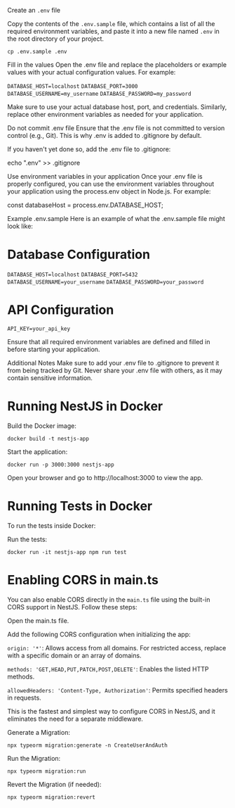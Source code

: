 Create an `.env` file

Copy the contents of the `.env.sample` file, which contains a list of all the required environment variables, and paste it into a new file named `.env` in the root directory of your project.

`cp .env.sample .env`

Fill in the values
Open the .env file and replace the placeholders or example values with your actual configuration values. For example:

`DATABASE_HOST=localhost`
`DATABASE_PORT=3000`
`DATABASE_USERNAME=my_username`
`DATABASE_PASSWORD=my_password`

Make sure to use your actual database host, port, and credentials. Similarly, replace other environment variables as needed for your application.

Do not commit .env file
Ensure that the .env file is not committed to version control (e.g., Git). This is why .env is added to .gitignore by default.

If you haven't yet done so, add the .env file to .gitignore:

echo ".env" >> .gitignore

Use environment variables in your application
Once your .env file is properly configured, you can use the environment variables throughout your application using the process.env object in Node.js. For example:

const databaseHost = process.env.DATABASE_HOST;

Example .env.sample
Here is an example of what the .env.sample file might look like:

# Database Configuration

`DATABASE_HOST=localhost`
`DATABASE_PORT=5432`
`DATABASE_USERNAME=your_username`
`DATABASE_PASSWORD=your_password`

# API Configuration

`API_KEY=your_api_key`

Ensure that all required environment variables are defined and filled in before starting your application.

Additional Notes
Make sure to add your .env file to .gitignore to prevent it from being tracked by Git.
Never share your .env file with others, as it may contain sensitive information.

# Running NestJS in Docker

Build the Docker image:

`docker build -t nestjs-app`

Start the application:

`docker run -p 3000:3000 nestjs-app`

Open your browser and go to http://localhost:3000 to view the app.

# Running Tests in Docker

To run the tests inside Docker:

Run the tests:

`docker run -it nestjs-app npm run test`

# Enabling CORS in main.ts

You can also enable CORS directly in the `main.ts` file using the built-in CORS support in NestJS. Follow these steps:

Open the main.ts file.

Add the following CORS configuration when initializing the app:

`origin: '*'`: Allows access from all domains. For restricted access, replace with a specific domain or an array of domains.

`methods: 'GET,HEAD,PUT,PATCH,POST,DELETE'`: Enables the listed HTTP methods.

`allowedHeaders: 'Content-Type, Authorization'`: Permits specified headers in requests.

This is the fastest and simplest way to configure CORS in NestJS, and it eliminates the need for a separate middleware.

Generate a Migration:

`npx typeorm migration:generate -n CreateUserAndAuth`

Run the Migration:

`npx typeorm migration:run`

Revert the Migration (if needed):

`npx typeorm migration:revert`
